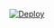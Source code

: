 

[![Deploy](https://www.herokucdn.com/deploy/button.svg)](https://heroku.com/deploy?template=https://github.com/MXSHOOT/tebak-line.git)
